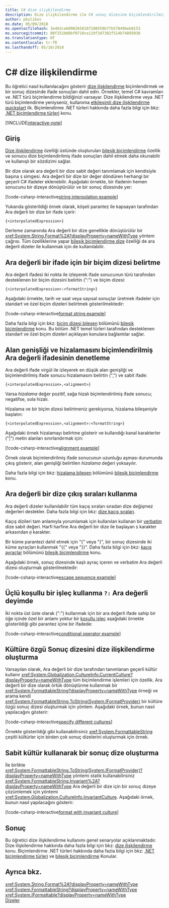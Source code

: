 ```yaml
---
title: C# dize ilişkilendirme
description: Dize ilişkilendirme ile C# sonuç dizesine biçimlendirilmiş ifade sonuçlarında öğrenin.
author: pkulikov
ms.date: 05/09/2018
ms.openlocfilehash: 3e463ceb0902658107280559b7fb57849beb8153
ms.sourcegitcommit: 88f251b08bf0718ce119f3d7302f514b74895038
ms.translationtype: HT
ms.contentlocale: tr-TR
ms.lasthandoff: 05/10/2018
---
```

# <a name="string-interpolation-in-c"></a>C# dize ilişkilendirme #

Bu öğretici nasıl kullanılacağını gösterir [dize ilişkilendirme](../language-reference/tokens/interpolated.md) biçimlendirmek ve bir sonuç dizesinde ifade sonuçları dahil edin. Örnekler, temel C# kavramları ve .NET türü biçimlendirme bildiğinizi varsayar. Dize ilişkilendirme veya .NET türü biçimlendirme yeniyseniz, kullanıma [etkileşimli dize ilişkilendirme quickstart](../quick-starts/interpolated-strings.yml) ilk. Biçimlendirme .NET türleri hakkında daha fazla bilgi için bkz: [.NET biçimlendirme türleri](../../standard/base-types/formatting-types.md) konu.

[!INCLUDE[interactive-note](~/includes/csharp-interactive-note.md)]

## <a name="introduction"></a>Giriş

[Dize ilişkilendirme](../language-reference/tokens/interpolated.md) özelliği üstünde oluşturulan [bileşik biçimlendirme](../../standard/base-types/composite-formatting.md) özellik ve sonucu dize biçimlendirilmiş ifade sonuçları dahil etmek daha okunabilir ve kullanışlı bir sözdizimi sağlar.

Bir dize olarak ara değerli bir dize sabit değeri tanımlamak için kendisiyle başına `$` simgesi. Ara değerli bir dize bir değer döndüren herhangi bir geçerli C# ifadeler eklenebilir. Aşağıdaki örnekte, bir ifadenin hemen sonucunu bir dizeye dönüştürülür ve bir sonuç dizesinde yer:

[!code-csharp-interactive[string interpolation example](~/samples/snippets/csharp/tutorials/string-interpolation/Program.cs#1)]

Yukarıda gösterildiği örnek olarak, köşeli parantez ile kapsayan tarafından Ara değerli bir dize bir ifade içerir:

```
{<interpolatedExpression>}
```

Derleme zamanında Ara değerli bir dize genellikle dönüştürülür bir <xref:System.String.Format%2A?displayProperty=nameWithType> yöntem çağrısı. Tüm özelliklerine yapar [bileşik biçimlendirme dize](../../standard/base-types/composite-formatting.md) özelliği de ara değerli dizeler ile kullanmak için de kullanılabilir.

## <a name="how-to-specify-a-format-string-for-an-interpolated-expression"></a>Ara değerli bir ifade için bir biçim dizesi belirtme

Ara değerli ifadesi iki nokta ile izleyerek ifade sonucunun türü tarafından desteklenen bir biçim dizesini belirtin (":") ve biçim dizesi:

```
{<interpolatedExpression>:<formatString>}
```

Aşağıdaki örnekte, tarih ve saat veya sayısal sonuçlar üretmek ifadeler için standart ve özel biçim dizeleri belirtmek gösterilmektedir:

[!code-csharp-interactive[format string example](~/samples/snippets/csharp/tutorials/string-interpolation/Program.cs#2)]

Daha fazla bilgi için bkz: [biçim dizesi bileşen](../../standard/base-types/composite-formatting.md#format-string-component) bölümünü [bileşik biçimlendirme](../../standard/base-types/composite-formatting.md) konu. Bu bölüm .NET temel türleri tarafından desteklenen standart ve özel biçim dizeleri açıklayan konulara bağlantılar sağlar.

## <a name="how-to-control-the-field-width-and-alignment-of-the-formatted-interpolated-expression"></a>Alan genişliği ve hizalamasını biçimlendirilmiş Ara değerli ifadesinin denetleme

Ara değerli ifade virgül ile izleyerek en düşük alan genişliği ve biçimlendirilmiş ifade sonucu hizalamasını belirtin (",") ve sabit ifade:

```
{<interpolatedExpression>,<alignment>}
```

Varsa *hizalama* değer pozitif, sağa hizalı biçimlendirilmiş ifade sonucu; negatifse, sola hizalı.

Hizalama ve bir biçim dizesi belirtmeniz gerekiyorsa, hizalama bileşeniyle başlatın:

```
{<interpolatedExpression>,<alignment>:<formatString>}
```

Aşağıdaki örnek hizalamayı belirtme gösterir ve kullandığı kanal karakterler ("|") metin alanları sınırlandırmak için:

[!code-csharp-interactive[alignment example](~/samples/snippets/csharp/tutorials/string-interpolation/Program.cs#3)]

Örnek olarak biçimlendirilmiş ifade sonucunun uzunluğu aşması durumunda çıkış gösterir, alan genişliği belirtilen *hizalama* değeri yoksayılır.

Daha fazla bilgi için bkz: [hizalama bileşen](../../standard/base-types/composite-formatting.md#alignment-component) bölümünü [bileşik biçimlendirme](../../standard/base-types/composite-formatting.md) konu.

## <a name="how-to-use-escape-sequences-in-an-interpolated-string"></a>Ara değerli bir dize çıkış sıraları kullanma

Ara değerli dizeler kullanılabilir tüm kaçış sıraları sıradan dize değişmez değerleri destekler. Daha fazla bilgi için bkz: [dize kaçış sıraları](../programming-guide/strings/index.md#string-escape-sequences).

Kaçış dizileri tam anlamıyla yorumlamak için kullanılan kullanan bir [verbatim](../language-reference/tokens/verbatim.md) dize sabit değeri. Harfi harfine Ara değerli bir dize ile başlayan `$` karakter arkasından `@` karakter.

Bir küme parantezi dahil etmek için "{" veya "}", bir sonuç dizesinde iki küme ayraçları kullanmak "{{" veya "}}". Daha fazla bilgi için bkz: [kaçış ayraçlar](../../standard/base-types/composite-formatting.md#escaping-braces) bölümünü [bileşik biçimlendirme](../../standard/base-types/composite-formatting.md) konu.

Aşağıdaki örnek, sonuç dizesinde kaşlı ayraç içeren ve verbatim Ara değerli dizesi oluşturmak gösterilmektedir:

[!code-csharp-interactive[escape sequence example](~/samples/snippets/csharp/tutorials/string-interpolation/Program.cs#4)]

## <a name="how-to-use-a-ternary-conditional-operator--in-an-interpolated-expression"></a>Üçlü koşullu bir işleç kullanma `?:` Ara değerli deyimde

İki nokta üst üste olarak (":") kullanmak için bir ara değerli ifade sahip bir öğe içinde özel bir anlamı yoktur bir [koşullu işleç](../language-reference/operators/conditional-operator.md) aşağıdaki örnekte gösterildiği gibi parantez içine bir ifadede:

[!code-csharp-interactive[conditional operator example](~/samples/snippets/csharp/tutorials/string-interpolation/Program.cs#5)]

## <a name="how-to-create-a-culture-specific-result-string-with-string-interpolation"></a>Kültüre özgü Sonuç dizesini dize ilişkilendirme oluşturma

Varsayılan olarak, Ara değerli bir dize tarafından tanımlanan geçerli kültür kullanır <xref:System.Globalization.CultureInfo.CurrentCulture?displayProperty=nameWithType> tüm biçimlendirme işlemleri için özellik. Ara değerli bir dize olarak örtük dönüştürme kullanmak bir <xref:System.FormattableString?displayProperty=nameWithType> örneği ve arama kendi <xref:System.FormattableString.ToString(System.IFormatProvider)> bir kültüre özgü sonuç dizesi oluşturmak için yöntem. Aşağıdaki örnek, bunun nasıl yapılacağını gösterir:

[!code-csharp-interactive[specify different cultures](~/samples/snippets/csharp/tutorials/string-interpolation/Program.cs#6)]

Örnekte gösterildiği gibi kullanabilirsiniz <xref:System.FormattableString> çeşitli kültürler için birden çok sonuç dizelerini oluşturmak için örnek.

## <a name="how-to-create-a-result-string-using-the-invariant-culture"></a>Sabit kültür kullanarak bir sonuç dize oluşturma

İle birlikte <xref:System.FormattableString.ToString(System.IFormatProvider)?displayProperty=nameWithType> yöntemi statik kullanabilirsiniz <xref:System.FormattableString.Invariant%2A?displayProperty=nameWithType> Ara değerli bir dize için bir sonuç dizeye çözümlemek için yöntemi <xref:System.Globalization.CultureInfo.InvariantCulture>. Aşağıdaki örnek, bunun nasıl yapılacağını gösterir:

[!code-csharp-interactive[format with invariant culture](~/samples/snippets/csharp/tutorials/string-interpolation/Program.cs#7)]

## <a name="conclusion"></a>Sonuç

Bu öğretici dize ilişkilendirme kullanımı genel senaryolar açıklanmaktadır. Dize ilişkilendirme hakkında daha fazla bilgi için bkz: [dize ilişkilendirme](../language-reference/tokens/interpolated.md) konu. Biçimlendirme .NET türleri hakkında daha fazla bilgi için bkz: [.NET biçimlendirme türleri](../../standard/base-types/formatting-types.md) ve [bileşik biçimlendirme](../../standard/base-types/composite-formatting.md) Konular.

## <a name="see-also"></a>Ayrıca bkz.

<xref:System.String.Format%2A?displayProperty=nameWithType>  
<xref:System.FormattableString?displayProperty=nameWithType>  
<xref:System.IFormattable?displayProperty=nameWithType>  
[Dizeler](../programming-guide/strings/index.md)  
